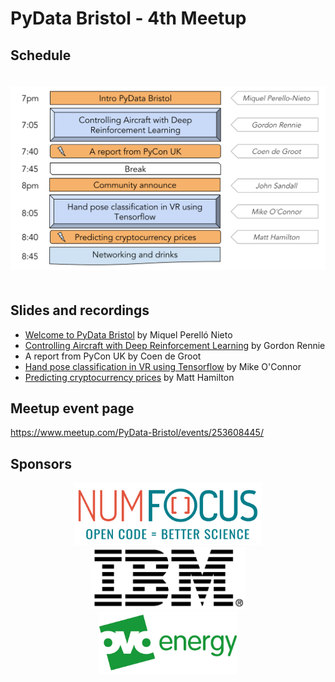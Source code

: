 # PyData Bristol - 4th Meetup

## Schedule

<p align="center">
  <img alt="schedule" src="./images/PyData_Bristol_2018_09_schedule.svg" vspace="20" widht="300"/>
</p>

## Slides and recordings

- [Welcome to PyData Bristol][slides:mpn] by Miquel Perelló Nieto
- [Controlling Aircraft with Deep Reinforcement Learning][slides:gr] by Gordon
  Rennie
- A report from PyCon UK by Coen de Groot
- [Hand pose classification in VR using Tensorflow][slides:mc] by Mike O'Connor
- [Predicting cryptocurrency prices][slides:mh] by Matt Hamilton

[slides:mpn]: ./pydata_bristol_01_intro_miquel_perello_nieto.pdf
[slides:gr]:  ./pydata_bristol_02_cadrl_gordon_rennie.pdf
[slides:mc]:  ./pydata_bristol_04_hpcvrtf_mike_oconnor.pdf
[slides:mh]:  ./pydata_bristol_05_pccp_matt_hamilton.pdf

## Meetup event page

https://www.meetup.com/PyData-Bristol/events/253608445/

## Sponsors

<p align="center">
  <a href="https://www.numfocus.org/"><img alt='NumFocus logo' src="./images/logos/numfocus_logo.png" hspace="20" height="100"/></a>
  <a href="https://www.numfocus.org/"><img alt='IBM logo' src="./images/logos/IBM.jpg" hspace="20" height="100"/></a>
  <a href="https://www.ovoenergy.com/careers/vacancies"><img alt='ovo energy logo' src="./images/logos/ovo_energy_logo.jpg" hspace="20" height="100"/></a>
</p>
